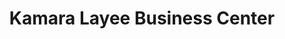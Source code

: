 ---
title: "Kamara Layee Business Center"
url: /gbarnga/kamara-layee-business-center/
shop: car repair
---